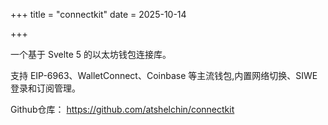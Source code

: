

+++
title = "connectkit"
date = 2025-10-14

+++

一个基于 Svelte 5 的以太坊钱包连接库。 

支持 EIP-6963、WalletConnect、Coinbase 等主流钱包,内置网络切换、SIWE 登录和订阅管理。

Github仓库： [https://github.com/atshelchin/connectkit ](https://github.com/atshelchin/connectkit)
